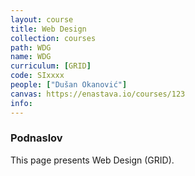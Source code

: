 ```yaml
---
layout: course
title: Web Design
collection: courses
path: WDG
name: WDG
curriculum: [GRID]
code: SIxxxx
people: ["Dušan Okanović"]
canvas: https://enastava.io/courses/123
info:
---
```



### Podnaslov

This page presents Web Design (GRID).

